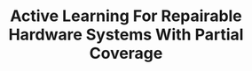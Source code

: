 ---
title: "Active Learning For Repairable Hardware Systems With Partial Coverage"
authors: "Michael Potter, Beyza Kalkanlı, Deniz Erdoğmuş, Michael Everett"
venue: ""
year: "2025"
status: "in review"
arxiv: "https://arxiv.org/pdf/2503.16315"
official_link: ""
doi: ""
volume: ""
number: ""
pages: ""
publisher: ""
month: "12"
address: ""
type: "conference"
school: ""
awards: ""
notes: ""
include_on_website: true
image: ""
links_to_code: ""
links_to_video: ""
collection: publications
permalink: /publication/2025-12-Potter25_active.html
---